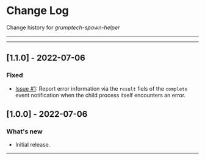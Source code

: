 # Change Log
Change history for _grumptech-spawn-helper_

---
---

## [1.1.0] - 2022-07-06
### Fixed
- [Issue #1](https://github.com/pricemi115/grumptech-spawn-helper/issues/1): Report error information via the `result` fiels of the `complete` event notification when the child process itself encounters an error.

## [1.0.0] - 2022-07-06
### What's new
- Initial release.
---
